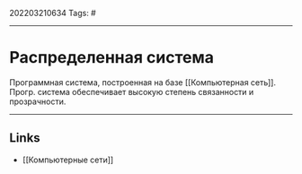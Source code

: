 202203210634
Tags: #

---

# Распределенная система

Программная система, построенная на базе [[Компьютерная сеть]]. Прогр. система обеспечивает высокую степень связанности и прозрачности. 

---
## Links
-  [[Компьютерные сети]]
